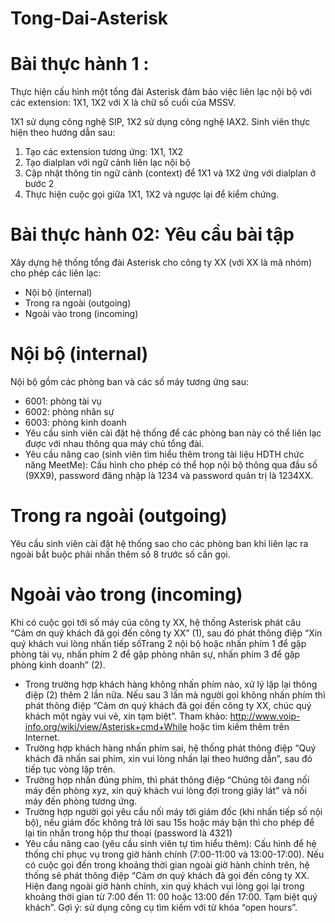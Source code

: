 # Tong-Dai-Asterisk
# Bài thực hành 1 :
Thực hiện cấu hình một tổng đài Asterisk đảm bảo việc liên lạc nội bộ với các extension: 1X1, 1X2 với X là chữ số cuối của MSSV.

1X1 sử dụng công nghệ SIP, 1X2 sử dụng công nghệ IAX2. 
Sinh viên thực hiện theo hướng dẫn sau: 
1. Tạo các extension tương ứng: 1X1, 1X2
2. Tạo dialplan với ngữ cảnh liên lạc nội bộ
3. Cập nhật thông tin ngữ cảnh (context) để 1X1 và 1X2 ứng với dialplan ở bước 2
4. Thực hiện cuộc gọi giữa 1X1, 1X2 và ngược lại để kiểm chứng.

# Bài thực hành 02: Yêu cầu bài tập
Xây dựng hệ thống tổng đài Asterisk cho công ty XX (với XX là mã nhóm) cho phép các liên lạc:
- Nội bộ (internal)
- Trong ra ngoài (outgoing)
- Ngoài vào trong (incoming)
# Nội bộ (internal)
Nội bộ gồm các phòng ban và các số máy tương ứng sau:
- 6001: phòng tài vụ
- 6002: phòng nhân sự
- 6003: phòng kinh doanh
- Yêu cầu sinh viên cài đặt hệ thống để các phòng ban này có thể liên lạc được với
nhau thông qua máy chủ tổng đài.
- Yêu cầu nâng cao (sinh viên tìm hiểu thêm trong tài liệu HDTH chức năng
MeetMe): Cấu hình cho phép có thể họp nội bộ thông qua đầu số (9XX9), password
đăng nhập là 1234 và password quản trị là 1234XX.
# Trong ra ngoài (outgoing)
Yêu cầu sinh viên cài đặt hệ thống sao cho các phòng ban khi liên lạc ra ngoài bắt buộc
phải nhấn thêm số 8 trước số cần gọi.
# Ngoài vào trong (incoming)
Khi có cuộc gọi tới số máy của công ty XX, hệ thống Asterisk phát câu “Cảm ơn quý khách
đã gọi đến công ty XX” (1), sau đó phát thông điệp “Xin quý khách vui lòng nhấn tiếp sốTrang 2
nội bộ hoặc nhấn phím 1 để gặp phòng tài vụ, nhấn phím 2 để gặp phòng nhân sự, nhấn
phím 3 để gặp phòng kinh doanh” (2).
- Trong trường hợp khách hàng không nhấn phím nào, xử lý lặp lại thông điệp (2)
thêm 2 lần nữa. Nếu sau 3 lần mà người gọi không nhấn phím thì phát thông điệp
“Cảm ơn quý khách đã gọi đến công ty XX, chúc quý khách một ngày vui vẻ, xin
tạm biệt”. Tham khảo: http://www.voip-info.org/wiki/view/Asterisk+cmd+While
hoặc tìm kiếm thêm trên Internet.
- Trường hợp khách hàng nhấn phím sai, hệ thống phát thông điệp “Quý khách đã
nhấn sai phím, xin vui lòng nhấn lại theo hướng dẫn”, sau đó tiếp tục vòng lặp trên.
- Trường hợp nhấn đúng phím, thì phát thông điệp “Chúng tôi đang nối máy đến
phòng xyz, xin quý khách vui lòng đợi trong giây lát” và nối máy đến phòng tương
ứng.
- Trường hợp người gọi yêu cầu nối máy tới giám đốc (khi nhấn tiếp số nội bộ), nếu
giám đốc không trả lời sau 15s hoặc máy bận thì cho phép để lại tin nhắn trong hộp
thư thoại (password là 4321)
- Yêu cầu nâng cao (yêu cầu sinh viên tự tìm hiểu thêm): Cấu hình để hệ thống chỉ
phục vụ trong giờ hành chính (7:00-11:00 và 13:00-17:00). Nếu có cuộc gọi đến
trong khoảng thời gian ngoài giờ hành chính trên, hệ thống sẽ phát thông điệp “Cảm
ơn quý khách đã gọi đến công ty XX. Hiện đang ngoài giờ hành chính, xin quý khách
vui lòng gọi lại trong khoảng thời gian từ 7:00 đến 11: 00 hoặc 13:00 đến 17:00.
Tạm biệt quý khách”. Gợi ý: sử dụng công cụ tìm kiếm với từ khóa “open hours”.
